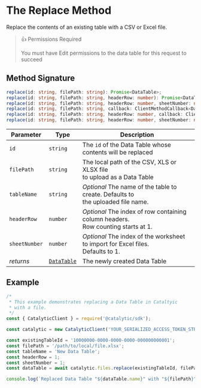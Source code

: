 # The Replace Method

Replace the contents of an existing table with a CSV or Excel file.

> 👍 Permissions Required
>
> You must have Edit permissions to the data table for this request to succeed

## Method Signature

```typescript
replace(id: string, filePath: string): Promise<DataTable>;
replace(id: string, filePath: string, headerRow: number): Promise<DataTable>;
replace(id: string, filePath: string, headerRow: number, sheetNumber: number): Promise<DataTable>;
replace(id: string, filePath: string, callback: ClientMethodCallback<DataTable>): void;
replace(id: string, filePath: string, headerRow: number, callback: ClientMethodCallback<DataTable>): void;
replace(id: string, filePath: string, headerRow: number, sheetNumber: number, callback: ClientMethodCallback<DataTable>): void;
```

| Parameter     | Type                                                   | Description                                                                          |
| ------------- | ------------------------------------------------------ | ------------------------------------------------------------------------------------ |
| `id`          | `string`                                               | The `id` of the Data Table whose contents will be replaced                           |
| `filePath`    | `string`                                               | The local path of the CSV, XLS or XLSX file<br>to upload as a Data Table             |
| `tableName`   | `string`                                               | _Optional_ The name of the table to create. Defaults to <br>the uploaded file name.  |
| `headerRow`   | `number`                                               | _Optional_ The index of row containing column headers. <br>Row counting starts at 1. |
| `sheetNumber` | `number`                                               | _Optional_ The index of the worksheet to import for Excel files. <br>Defaults to 1.  |
| _returns_     | [`DataTable`](doc:the-data-table-metadata-entity-node) | The newly created Data Table                                                         |

## Example

```js
/*
 * This example demonstrates replacing a Data Table in Cataltyic
 * with a file.
 */
const { CatalyticClient } = require('@catalytic/sdk');

const catalytic = new CatalyticClient('YOUR_SERIALIZED_ACCESS_TOKEN_STRING');

const existingTableId = '10000000-0000-0000-0000-000000000001';
const filePath = '/path/to/local/file.xlsx';
const tableName = 'New Data Table';
const headerRow = 1;
const sheetNumber = 1;
const dataTable = await catalytic.files.replace(existingTableId, filePath, tableName, headerRow, sheetNumber);

console.log(`Replaced Data Table "${dataTable.name}" with "${filePath}"`);
```
